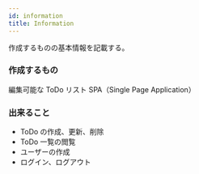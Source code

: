 ```yaml
---
id: information
title: Information
---
```


作成するものの基本情報を記載する。

### 作成するもの

編集可能な ToDo リスト SPA（Single Page Application）

### 出来ること

* ToDo の作成、更新、削除
* ToDo 一覧の閲覧
* ユーザーの作成
* ログイン、ログアウト
